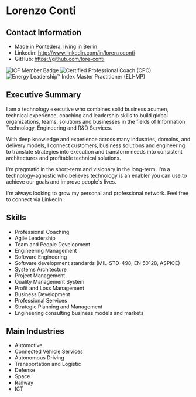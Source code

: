 # Lorenzo Conti

## Contact Information
* Made in Pontedera, living in Berlin
* Linkedin: http://www.linkedin.com/in/lorenzoconti
* GitHub: https://github.com/lore-conti


![ICF Member Badge](https://images.credly.com/size/110x110/images/b51065dd-c199-4019-8c35-050d18e2a3a5/ICF_Member.png) 
![Certified Professional Coach (CPC)](https://images.credly.com/size/110x110/images/bfb2da53-4632-43bd-9a87-ddf96b42655c/image.png) 
![Energy Leadership™ Index Master Practitioner (ELI-MP)](https://images.credly.com/size/110x110/images/b871241b-8583-4538-8faa-5b65676cf951/image.png)

## Executive Summary
I am a technology executive who combines solid business acumen, technical experience, coaching and leadership skills to build global organizations, teams, solutions and businesses in the fields of Information Technology, Engineering and R&D Services.

With deep knowledge and experience across many industries, domains, and delivery models, I connect customers, business solutions and engineering to translate strategies into execution and transform needs into consistent architectures and profitable technical solutions.

I'm pragmatic in the short-term and visionary in the long-term. I'm a technology-agnostic who believes technology is an enabler you can use to achieve our goals and improve people's lives.

I'm always looking to grow my personal and professional network. Feel free to connect via LinkedIn.

## Skills
* Professional Coaching
* Agile Leadership
* Team and People Development
* Engineering Management
* Software Engineering
* Software development standards (MIL-STD-498, EN 50128, ASPICE)
* Systems Architecture
* Project Management
* Quality Management System
* Profit and Loss Management
* Business Development
* Professional Services
* Strategic Planning and Management
* Engineering consulting business models and markets

## Main Industries
* Automotive
* Connected Vehicle Services
* Autonomous Driving
* Transportation and Logistic
* Defense
* Space
* Railway
* ICT

